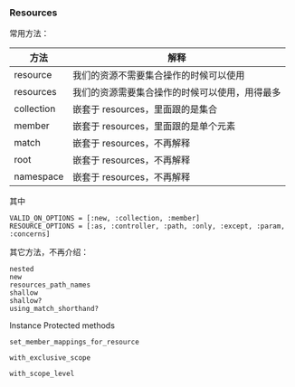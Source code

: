 ### Resources

常用方法：

| 方法 | 解释 |
| -- | -- |
| resource | 我们的资源不需要集合操作的时候可以使用 |
| resources | 我们的资源需要集合操作的时候可以使用，用得最多 |
| collection | 嵌套于 resources，里面跟的是集合 |
| member | 嵌套于 resources，里面跟的是单个元素 |
| match | 嵌套于 resources，不再解释 |
| root | 嵌套于 resources，不再解释 |
| namespace | 嵌套于 resources，不再解释 |

其中

```
VALID_ON_OPTIONS = [:new, :collection, :member]
RESOURCE_OPTIONS = [:as, :controller, :path, :only, :except, :param, :concerns]
```

其它方法，不再介绍：

```
nested
new
resources_path_names
shallow
shallow?
using_match_shorthand?
```

Instance Protected methods

```
set_member_mappings_for_resource

with_exclusive_scope

with_scope_level
```
